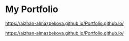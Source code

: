 # My Portfolio

https://aizhan-almazbekova.github.io/Portfolio.github.io/

https://aizhan-almazbekova.github.io/Portfolio.github.io/
